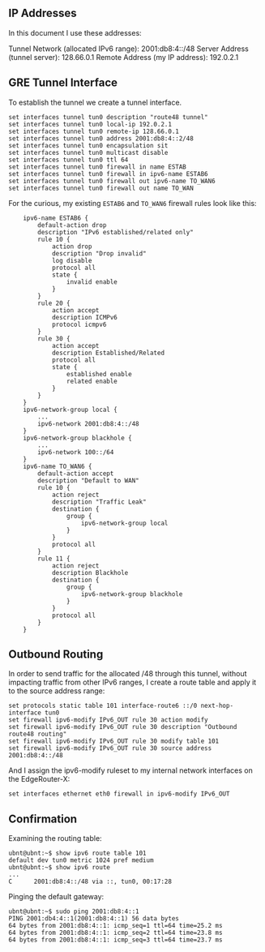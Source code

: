 ## IP Addresses

In this document I use these addresses:

Tunnel Network (allocated IPv6 range): 2001:db8:4::/48
Server Address (tunnel server): 128.66.0.1
Remote Address (my IP address): 192.0.2.1

## GRE Tunnel Interface

To establish the tunnel we create a tunnel interface.

```
set interfaces tunnel tun0 description "route48 tunnel"
set interfaces tunnel tun0 local-ip 192.0.2.1
set interfaces tunnel tun0 remote-ip 128.66.0.1 
set interfaces tunnel tun0 address 2001:db8:4::2/48
set interfaces tunnel tun0 encapsulation sit           
set interfaces tunnel tun0 multicast disable     
set interfaces tunnel tun0 ttl 64     
set interfaces tunnel tun0 firewall in name ESTAB
set interfaces tunnel tun0 firewall in ipv6-name ESTAB6
set interfaces tunnel tun0 firewall out ipv6-name TO_WAN6
set interfaces tunnel tun0 firewall out name TO_WAN      
```

For the curious, my existing `ESTAB6` and `TO_WAN6` firewall
rules look like this:

```
    ipv6-name ESTAB6 {
        default-action drop
        description "IPv6 established/related only"
        rule 10 {
            action drop
            description "Drop invalid"
            log disable
            protocol all
            state {
                invalid enable
            }
        }
        rule 20 {
            action accept
            description ICMPv6
            protocol icmpv6
        }
        rule 30 {
            action accept
            description Established/Related
            protocol all
            state {
                established enable
                related enable
            }
        }
    }
    ipv6-network-group local {
        ...
        ipv6-network 2001:db8:4::/48
    }
    ipv6-network-group blackhole {
        ...
        ipv6-network 100::/64
    }
    ipv6-name TO_WAN6 {
        default-action accept
        description "Default to WAN"
        rule 10 {
            action reject
            description "Traffic Leak"
            destination {
                group {
                    ipv6-network-group local
                }
            }
            protocol all
        }
        rule 11 {
            action reject
            description Blackhole
            destination {
                group {
                    ipv6-network-group blackhole
                }
            }
            protocol all
        }
    }
```

## Outbound Routing

In order to send traffic for the allocated /48 through this tunnel,
without impacting traffic from other IPv6 ranges, I create a route
table and apply it to the source address range:

```
set protocols static table 101 interface-route6 ::/0 next-hop-interface tun0
set firewall ipv6-modify IPv6_OUT rule 30 action modify 
set firewall ipv6-modify IPv6_OUT rule 30 description "Outbound route48 routing"
set firewall ipv6-modify IPv6_OUT rule 30 modify table 101                      
set firewall ipv6-modify IPv6_OUT rule 30 source address 2001:db8:4::/48
```

And I assign the ipv6-modify ruleset to my internal network interfaces
on the EdgeRouter-X:

```
set interfaces ethernet eth0 firewall in ipv6-modify IPv6_OUT
```

## Confirmation

Examining the routing table:

```
ubnt@ubnt:~$ show ipv6 route table 101
default dev tun0 metric 1024 pref medium
ubnt@ubnt:~$ show ipv6 route
...
C      2001:db8:4::/48 via ::, tun0, 00:17:28
```

Pinging the default gateway:

```
ubnt@ubnt:~$ sudo ping 2001:db8:4::1
PING 2001:db4:4::1(2001:db8:4::1) 56 data bytes
64 bytes from 2001:db8:4::1: icmp_seq=1 ttl=64 time=25.2 ms
64 bytes from 2001:db8:4::1: icmp_seq=2 ttl=64 time=23.8 ms
64 bytes from 2001:db8:4::1: icmp_seq=3 ttl=64 time=23.7 ms
```

